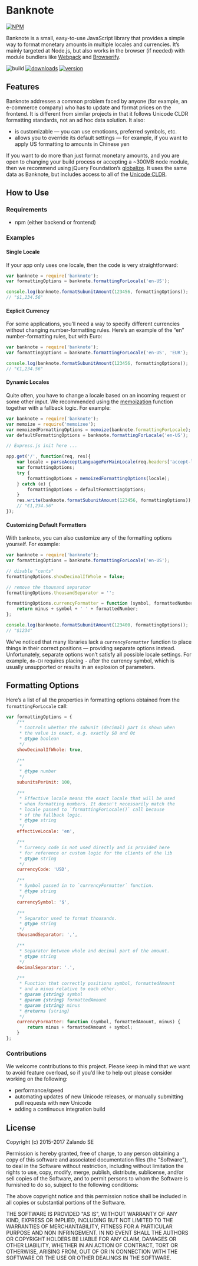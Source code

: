 # Banknote
[![NPM](https://nodei.co/npm/banknote.png)](https://npmjs.org/package/banknote)

Banknote is a small, easy-to-use JavaScript library that provides a simple way to format monetary amounts in multiple locales and currencies. It’s mainly targeted at Node.js, but also works in the browser (if needed) with module bundlers like [Webpack](https://webpack.github.io/) and [Browserify](http://browserify.org/).


![build](https://github.com/zalando-incubator/banknote/actions/workflows/build.yml/badge.svg)
[![downloads](https://img.shields.io/npm/dt/banknote.svg)](https://npmjs.org/package/banknote?cacheSeconds=3600)
[![version](https://img.shields.io/npm/v/banknote.svg)](https://npmjs.org/package/banknote?cacheSeconds=3600)

## Features

Banknote addresses a common problem faced by anyone (for example, an e-commerce company) who has to update and format prices on the frontend. It is different from similar projects in that it follows Unicode CLDR formatting standards, not an ad hoc data solution. It also:  
- is customizable — you can use emoticons, preferred symbols, etc.
- allows you to override its default settings — for example, if you want to apply US formatting to amounts in Chinese yen

If you want to do more than just format monetary amounts, and you are open to changing your build process or accepting a ~300MB node module, then we recommend using jQuery Foundation’s [globalize](https://github.com/jquery/globalize). It uses the same data as Banknote, but includes access to all of the [Unicode CLDR](http://cldr.unicode.org/).

## How to Use

### Requirements

- npm (either backend or frontend)

### Examples

#### Single Locale

If your app only uses one locale, then the code is very straightforward:

```js
var banknote = require('banknote');
var formattingOptions = banknote.formattingForLocale('en-US');

console.log(banknote.formatSubunitAmount(123456, formattingOptions));
// "$1,234.56"
```

#### Explicit Currency

For some applications, you’ll need a way to specify different currencies without changing number-formatting rules. Here’s an example of the “en” number-formatting rules, but with Euro:

```js
var banknote = require('banknote');
var formattingOptions = banknote.formattingForLocale('en-US', 'EUR');

console.log(banknote.formatSubunitAmount(123456, formattingOptions));
// "€1,234.56"
```

####  Dynamic Locales

Quite often, you have to change a locale based on an incoming request or some other input. We recommended using
the [memoization](https://en.wikipedia.org/wiki/Memoization) function together with a fallback logic. For example:

```js
var banknote = require('banknote');
var memoize = require('memoizee');
var memoizedFormattingOptions = memoize(banknote.formattingForLocale);
var defaultFormattingOptions = banknote.formattingForLocale('en-US');

// Express.js init here ...

app.get('/', function(req, res){
    var locale = parseAcceptLanguageForMainLocale(req.headers['accept-language']);
    var formattingOptions;
    try {
        formattingOptions = memoizedFormattingOptions(locale);
    } catch (e) {
        formattingOptions = defaultFormattingOptions;
    }
    res.write(banknote.formatSubunitAmount(123456, formattingOptions));
    // "€1,234.56"
});

```

#### Customizing Default Formatters

With `banknote`, you can also customize any of the formatting options yourself. For example:

```js
var banknote = require('banknote');
var formattingOptions = banknote.formattingForLocale('en-US');

// disable "cents"
formattingOptions.showDecimalIfWhole = false;

// remove the thousand separator
formattingOptions.thousandSeparator = '';

formattingOptions.currencyFormatter = function (symbol, formattedNumber, minus) {
    return minus + symbol + ' ' + formattedNumber;
};

console.log(banknote.formatSubunitAmount(123400, formattingOptions));
// "$1234"
```

We’ve noticed that many libraries lack a `currencyFormatter` function to place things in their correct positions — providing separate options instead. Unfortunately, separate options won’t satisfy all possible locale settings. For example, `de-CH` requires placing `-` after the currency symbol, which is usually unsupported or results in an explosion of parameters.

## Formatting Options

Here’s a list of all the properties in formatting options obtained from the `formattingForLocale` call:

```js
var formattingOptions = {
    /**
     * Controls whether the subunit (decimal) part is shown when
     * the value is exact, e.g. exactly $8 and 0¢
     * @type boolean
     */
    showDecimalIfWhole: true,

    /**
     *
     * @type number
     */
    subunitsPerUnit: 100,

    /**
     * Effective locale means the exact locale that will be used
     * when formatting numbers. It doesn't necessarily match the
     * locale passed to `formattingForLocale()` call because
     * of the fallback logic.
     * @type string
     */
    effectiveLocale: 'en',

    /**
     * Currency code is not used directly and is provided here
     * for reference or custom logic for the clients of the lib
     * @type string
     */
    currencyCode: 'USD',

    /**
     * Symbol passed in to `currencyFormatter` function.
     * @type string
     */
    currencySymbol: '$',

    /**
     * Separator used to format thousands.
     * @type string
     */
    thousandSeparator: ',',

    /**
     * Separator between whole and decimal part of the amount.
     * @type string
     */
    decimalSeparator: '.',

    /**
     * Function that correctly positions symbol, formattedAmount
     * and a minus relative to each other.
     * @param {string} symbol
     * @param {string} formattedAmount
     * @param {string} minus
     * @returns {string}
     */
    currencyFormatter: function (symbol, formattedAmount, minus) {
        return minus + formattedAmount + symbol;
    }
};
```

### Contributions

We welcome contributions to this project. Please keep in mind that we want to avoid feature overload, so if you’d like to help out please consider working on the following:
- performance/speed
- automating updates of new Unicode releases, or manually submitting pull requests with new Unicode
- adding a continuous integration build

## License

Copyright (c) 2015-2017 Zalando SE

Permission is hereby granted, free of charge, to any person obtaining a copy of this software and associated documentation files (the "Software"), to deal in the Software without restriction, including without limitation the rights to use, copy, modify, merge, publish, distribute, sublicense, and/or sell copies of the Software, and to permit persons to whom the Software is furnished to do so, subject to the following conditions:

The above copyright notice and this permission notice shall be included in all copies or substantial portions of the Software.

THE SOFTWARE IS PROVIDED "AS IS", WITHOUT WARRANTY OF ANY KIND, EXPRESS OR IMPLIED, INCLUDING BUT NOT LIMITED TO THE WARRANTIES OF MERCHANTABILITY, FITNESS FOR A PARTICULAR PURPOSE AND NON INFRINGEMENT.  IN NO EVENT SHALL THE AUTHORS OR COPYRIGHT HOLDERS BE LIABLE FOR ANY CLAIM, DAMAGES OR OTHER LIABILITY, WHETHER IN AN ACTION OF CONTRACT, TORT OR OTHERWISE, ARISING FROM, OUT OF OR IN CONNECTION WITH THE SOFTWARE OR THE USE OR OTHER DEALINGS IN THE SOFTWARE.
